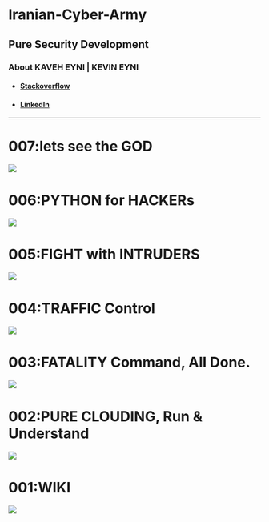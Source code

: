 <h1>Iranian-Cyber-Army</h1>
<h2>Pure Security Development</h2>
<h3>About KAVEH EYNI | KEVIN EYNI</h3>
<ul>
<li><h4><a href="https://stackoverflow.com/users/11239018/kaveh-eyni">Stackoverflow</a></h4></li>
<li><h4><a href="https://www.linkedin.com/posts/kaveh-eyni-08060b59_iran-hackers-soldiers-activity-6630478965909925888-7K4u">LinkedIn</a></h4></li>
</ul>
<hr />

<h1>007:lets see the GOD</h1>
<a href="https://github.com/dewebdes/Iranian-Cyber-Army/blob/master/c">
<img src="https://github.com/dewebdes/Iranian-Cyber-Army/blob/master/c/tcb/MOON.jpeg" />
</a>

<h1>006:PYTHON for HACKERs</h1>
<a href="https://github.com/dewebdes/Iranian-Cyber-Army/blob/master/python">
<img src="https://github.com/dewebdes/Iranian-Cyber-Army/blob/master/python/py.jpeg" />
</a>

<h1>005:FIGHT with INTRUDERS</h1>
<a href="https://github.com/dewebdes/Iranian-Cyber-Army/tree/master/ghost/fishing">
<img src="https://github.com/dewebdes/Iranian-Cyber-Army/blob/master/ghost/fishing/bg-img-01.jpg" />
</a>
<h1>004:TRAFFIC Control</h1>
<a href="https://github.com/dewebdes/Iranian-Cyber-Army/blob/master/scapy/full/"><img src="https://github.com/dewebdes/Iranian-Cyber-Army/blob/master/scapy/full/scapy.jpeg" /></a>
<h1>003:FATALITY Command, All Done.</h1>
    <a href="https://github.com/dewebdes/Iranian-Cyber-Army/tree/master/echo"><img src="https://github.com/dewebdes/Iranian-Cyber-Army/blob/master/echo/echo.jpeg"></a>
<h1>002:PURE CLOUDING, Run & Understand</h1>
<img src="https://github.com/dewebdes/Iranian-Cyber-Army/blob/master/clouding.jpeg" />
<h1>001:WIKI</h1>
<img src="https://github.com/dewebdes/Iranian-Cyber-Army/blob/master/step001.jpeg" />
